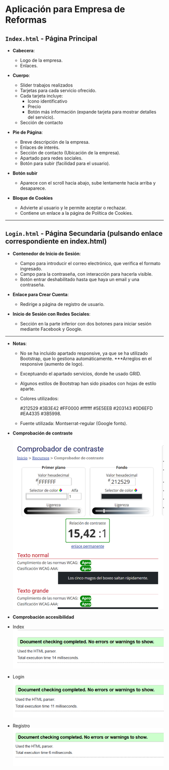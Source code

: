 # Aplicación para Empresa de Reformas

## `Index.html` - Página Principal

- **Cabecera**:

  - Logo de la empresa.
  - Enlaces.

- **Cuerpo**:

  - Slider trabajos realizados
  - Tarjetas para cada servicio ofrecido.
  - Cada tarjeta incluye:
    - Icono identificativo
    - Precio
    - Botón más información (expande tarjeta para mostrar detalles del servicio).
  - Sección de contacto

- **Pie de Página**:

  - Breve descripción de la empresa.
  - Enlaces de interés.
  - Sección de contacto (Ubicación de la empresa).
  - Apartado para redes sociales.
  - Botón para subir (facilidad para el usuario).

- **Botón subir**

  - Aparece con el scroll hacia abajo, sube lentamente hacia arriba y desaparece.

- **Bloque de Cookies**
  - Advierte al usuario y le permite aceptar o rechazar.
  - Contiene un enlace a la página de Política de Cookies.

---

## `Login.html` - Página Secundaria (pulsando enlace correspondiente en index.html)

- **Contenedor de Inicio de Sesión**:

  - Campo para introducir el correo electrónico, que verifica el formato ingresado.
  - Campo para la contraseña, con interacción para hacerla visible.
  - Botón entrar deshabilitado hasta que haya un email y una contraseña.

- **Enlace para Crear Cuenta**:

  - Redirige a página de registro de usuario.

- **Inicio de Sesión con Redes Sociales**:
  - Sección en la parte inferior con dos botones para iniciar sesión mediante Facebook y Google.

---

- **Notas**:

  - No se ha incluido apartado responsive, ya que se ha utilizado Bootstrap, que lo gestiona automáticamente. \*\*\*Arreglos en el responsive (aumento de logo).
  - Exceptuando el apartado servicios, donde he usado GRID.
  - Algunos estilos de Bootstrap han sido pisados con hojas de estilo aparte.
  - Colores utilizados:

    #212529
    #3B3E42
    #FF0000
    #ffffff
    #5E5EEB
    #203143
    #0D6EFD
    #EA4335
    #3B5998.

  - Fuente utilizada: Montserrat-regular (Google fonts).

- **Comprobación de contraste**

  ![alt text](image.png)

- **Comprobación accesibilidad**

- Index
  ![alt text](image-1.png)

- Login
  ![alt text](image-2.png)

- Registro
  ![alt text](image-3.png)
